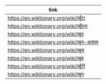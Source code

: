 |link|
|----|
|https://en.wiktionary.org/wiki/खूँटा|
|https://en.wiktionary.org/wiki/खूँदना|
|https://en.wiktionary.org/wiki/खूद|
|https://en.wiktionary.org/wiki/खून-आशाम|
|https://en.wiktionary.org/wiki/खूच|
|https://en.wiktionary.org/wiki/खूब|
|https://en.wiktionary.org/wiki/खूँटी|
|https://en.wiktionary.org/wiki/खून|
